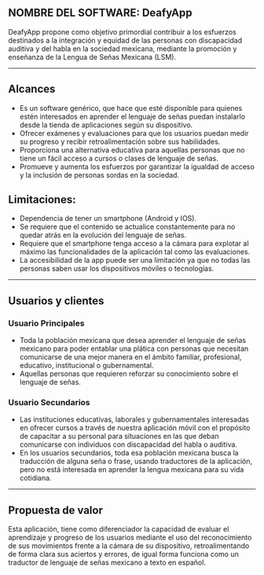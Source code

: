 ## NOMBRE DEL SOFTWARE: DeafyApp 
DeafyApp propone como objetivo primordial contribuir a los esfuerzos destinados a la integración y equidad de las personas con discapacidad auditiva y del habla en la sociedad mexicana, mediante la promoción y enseñanza de la Lengua de Señas Mexicana (LSM). 

***

## Alcances
 - Es un software genérico, que hace que esté disponible para quienes estén interesados en aprender el lenguaje de señas puedan instalarlo desde la tienda de aplicaciones según su dispositivo. 
 - Ofrecer exámenes y evaluaciones para que los usuarios puedan medir su progreso y recibir retroalimentación sobre sus habilidades. 
 - Proporciona una alternativa educativa para aquellas personas que no tiene un fácil acceso a cursos o clases de lenguaje de señas. 
 - Promueve y aumenta los esfuerzos por garantizar la igualdad de acceso y la inclusión de personas sordas en la sociedad. 

## Limitaciones: 
 - Dependencia de tener un smartphone (Android y IOS).
 - Se requiere que el contenido se actualice constantemente para no quedar atrás en la evolución del lenguaje de señas.
 - Requiere que el smartphone tenga acceso a la cámara para explotar al máximo las funcionalidades de la aplicación tal como las evaluaciones.
 - La accesibilidad de la app puede ser una limitación ya que no todas las personas saben usar los dispositivos móviles o tecnologías.
   
***

## Usuarios y clientes

### Usuario Principales
 - Toda la población mexicana que desea aprender el lenguaje de señas mexicano para poder entablar una plática con personas que necesitan comunicarse de una mejor manera en el ámbito familiar, profesional, educativo, institucional o gubernamental.
 - Aquellas personas que requieren reforzar su conocimiento sobre el lenguaje de señas. 

### Usuario Secundarios
 - Las instituciones educativas, laborales y gubernamentales interesadas en ofrecer cursos a través de nuestra aplicación móvil con el propósito de capacitar a su personal para situaciones en las que deban comunicarse con individuos con discapacidad del habla o auditiva.
 - En los usuarios secundarios, toda esa población mexicana busca la traducción de alguna seña o frase, usando traductores de la aplicación, pero no está interesada en aprender la lengua mexicana para su vida cotidiana. 

***
## Propuesta de valor
Esta aplicación, tiene como diferenciador la capacidad de evaluar el aprendizaje y progreso de los usuarios mediante el uso del reconocimiento de sus movimientos frente a la cámara de su dispositivo, retroalimentando de forma clara sus aciertos y errores, de igual forma funciona como un traductor de lenguaje de señas mexicano a texto en español. 
